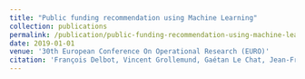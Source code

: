 ```yaml
---
title: "Public funding recommendation using Machine Learning"
collection: publications
permalink: /publication/public-funding-recommendation-using-machine-learning
date: 2019-01-01
venue: '30th European Conference On Operational Research (EURO)'
citation: 'François Delbot, Vincent Grollemund, Gaétan Le Chat, Jean-François Pradat-Peyre. "Public funding recommendation using Machine Learning". 30th European Conference On Operational Research (EURO), 2019.'
---
```

